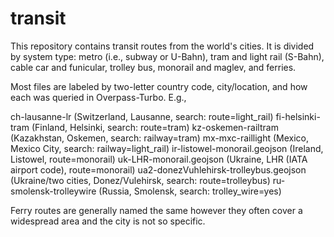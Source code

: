 # transit

This repository contains transit routes from the world's cities. It is divided by system type: metro (i.e., subway or U-Bahn), tram and light rail (S-Bahn), cable car and funicular, trolley bus, monorail and maglev, and ferries.

Most files are labeled by two-letter country code, city/location, and how each was queried in Overpass-Turbo. E.g.,

ch-lausanne-lr (Switzerland, Lausanne, search: route=light_rail)
fi-helsinki-tram (Finland, Helsinki, search: route=tram)
kz-oskemen-railtram (Kazakhstan, Oskemen, search: railway=tram)
mx-mxc-raillight (Mexico, Mexico City, search: railway=light_rail)
ir-listowel-monorail.geojson (Ireland, Listowel, route=monorail)
uk-LHR-monorail.geojson (Ukraine, LHR (IATA airport code), route=monorail)
ua2-donezVuhlehirsk-trolleybus.geojson (Ukraine/two cities, Donez/Vulehirsk, search: route=trolleybus)
ru-smolensk-trolleywire (Russia, Smolensk, search: trolley_wire=yes)

Ferry routes are generally named the same however they often cover a widespread area and the city is not so specific. 

